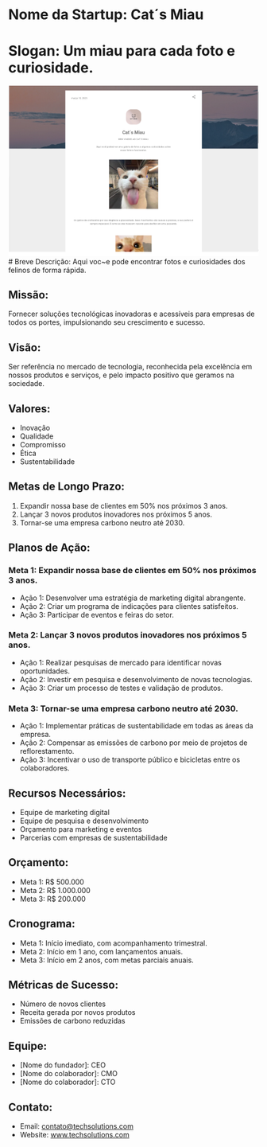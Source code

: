 # Nome da Startup: Cat´s Miau
# Slogan: Um miau para cada foto e curiosidade.

<img src="gatin.png">
# Breve Descrição: Aqui voc~e pode encontrar fotos e curiosidades dos felinos de forma rápida.

## Missão:

Fornecer soluções tecnológicas inovadoras e acessíveis para empresas de todos os portes, impulsionando seu crescimento e sucesso.

## Visão:

Ser referência no mercado de tecnologia, reconhecida pela excelência em nossos produtos e serviços, e pelo impacto positivo que geramos na sociedade.

## Valores:

* Inovação
* Qualidade
* Compromisso
* Ética
* Sustentabilidade

## Metas de Longo Prazo:

1.  Expandir nossa base de clientes em 50% nos próximos 3 anos.
2.  Lançar 3 novos produtos inovadores nos próximos 5 anos.
3.  Tornar-se uma empresa carbono neutro até 2030.

## Planos de Ação:

### Meta 1: Expandir nossa base de clientes em 50% nos próximos 3 anos.

* Ação 1: Desenvolver uma estratégia de marketing digital abrangente.
* Ação 2: Criar um programa de indicações para clientes satisfeitos.
* Ação 3: Participar de eventos e feiras do setor.

### Meta 2: Lançar 3 novos produtos inovadores nos próximos 5 anos.

* Ação 1: Realizar pesquisas de mercado para identificar novas oportunidades.
* Ação 2: Investir em pesquisa e desenvolvimento de novas tecnologias.
* Ação 3: Criar um processo de testes e validação de produtos.

### Meta 3: Tornar-se uma empresa carbono neutro até 2030.

* Ação 1: Implementar práticas de sustentabilidade em todas as áreas da empresa.
* Ação 2: Compensar as emissões de carbono por meio de projetos de reflorestamento.
* Ação 3: Incentivar o uso de transporte público e bicicletas entre os colaboradores.

## Recursos Necessários:

* Equipe de marketing digital
* Equipe de pesquisa e desenvolvimento
* Orçamento para marketing e eventos
* Parcerias com empresas de sustentabilidade

## Orçamento:

* Meta 1: R$ 500.000
* Meta 2: R$ 1.000.000
* Meta 3: R$ 200.000

## Cronograma:

* Meta 1: Início imediato, com acompanhamento trimestral.
* Meta 2: Início em 1 ano, com lançamentos anuais.
* Meta 3: Início em 2 anos, com metas parciais anuais.

## Métricas de Sucesso:

* Número de novos clientes
* Receita gerada por novos produtos
* Emissões de carbono reduzidas

## Equipe:

* \[Nome do fundador]: CEO
* \[Nome do colaborador]: CMO
* \[Nome do colaborador]: CTO

## Contato:

* Email: contato@techsolutions.com
* Website: www.techsolutions.com

